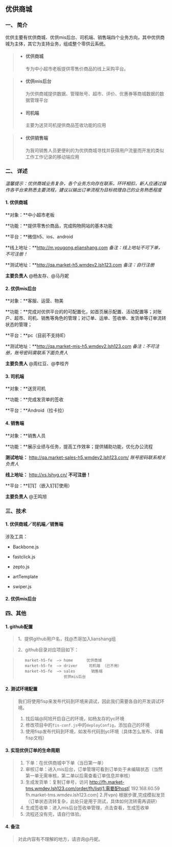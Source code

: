 
## 优供商城

### 一、 简介

优供主要有优供商城、优供mis后台、司机端、销售端四个业务方向，其中优供商城为主体，其它为支持业务，组成整个零供云系统。

> * #### 优供商城
>
>   专为中小超市老板提供零售价商品的线上采购平台。

> * #### 优供mis后台
>   
>   为优供商城提供数据、管理账号、超市、评价、优惠券等商城数据的数据管理平台
>   
> * #### 司机端
>   
>   主要为送货司机提供商品签收功能的应用

> * #### 优供销售端
>
>   为我司销售人员更便利的为优供商城寻找并获得用户流量而开发的类似工作工作记录的移动端应用

### 二、 详述

*温馨提示：优供商城业务复杂，各个业务方向存在联系，环环相扣，新人应通过操作各平台来熟悉主要流程，建议以输出订单流程为目标梳理自己的业务熟悉程度*

#### 1. 优供商城

**对象：**中小超市老板

**功能：**提供零售价商品，完成购物网站的基本功能

**平台：**微信h5、ios、android

**线上地址：**http://m.yougong.elianshang.com *备注：线上地址不可下单，不可注册！*

**测试地址：**http://qa.market-h5.wmdev2.lsh123.com *备注：自行注册*

**主要负责人** @杨友存、@马丹妮

#### 2. 优供mis后台

**对象：**客服、运营、物美

**功能：**完成对优供平台的的可配置化，如首页展示配置、活动配置等；对账户、超市、司机、销售等角色的管理；对订单、运单、签收单、发货单等订单流转状态的管理；

**平台：**pc（目前不支持IE）

**测试地址：**http://qa.market-mis-h5.wmdev2.lsh123.com *备注：不可注册，账号密码需联系下面负责人*

**主要负责人** @周红豆、@李桂齐

#### 3. 司机端

**对象：**送货司机

**功能：**完成发货单的签收

**平台：**Android（拉卡拉）

#### 4. 销售端

**对象：**销售人员

**功能：**展示业绩与任务，提高工作效率；提供辅助功能，优化办公流程

**测试地址：** http://qa.market-sales-h5.wmdev2.lsh123.com/ *账号密码联系相关负责人*

**线上地址：** http://xs.lshyg.cn/ **不可注册！**

**平台：**钉钉（嵌入钉钉使用）

**主要负责人** @王鸣旭

### 三、技术

#### 1. 优供商城／司机端／销售端

涉及工具：

* Backbone.js

* fastclick.js

* zepto.js

* artTemplate

* swiper.js

#### 2. 优供mis后台

### 四、其他

#### 1. github配置

> 1、提供github用户名，找@杰哥加入lianshang组

> 2、github目录对应项目如下：

>        market-h5-fe  —> home      优供商城
>        market-h5-fe  —> driver     司机端 （已不用）
>        market-h5-fe  —> sales       销售端
>                         优供mis后台


#### 2. 测试环境配置

> 我们将使用fisp来发布代码到环境来调试，因此我们需要各自的开发调试环境。
> 1. 找后端@阿旭开启自己的环境，如杨友存的yc环境
> 2. 修改项目中的`fis-conf.js`中的`deployConfig`，添加自己的环境
> 3. 使用fisp发布代码到环境，如发布代码到yc环境（具体怎么发布、详看fisp文档）

#### 3. 实现优供订单的生命周期

> 1. 下单：在优供商城中下单（当日第一单）
> 2. 审核订单：进入mis后台，订单管理可看到订单处于未编辑状态（当然第一单无需审核，第二单以后需查看订单信息并审核）
> 3. 生成发货单：复制订单号，访问 http://fh.market-tms.wmdev.lsh123.com/order/fh/list(1.需要配host[ 192.168.60.59  fh.market-tms.wmdev.lsh123.com] 2.开vpn) 根据步骤,完成模拟发货（订单状态流转复杂，此处只是用于测试，具体如何流转需再调研）
> 4. 生成签收单：进入mis后台签收单管理，点击查看，生成签收单
> 5. 流程还没有完，请自行体验。

#### 4. 备注
> 对此内容有不理解的地方，请咨询@丹妮。

